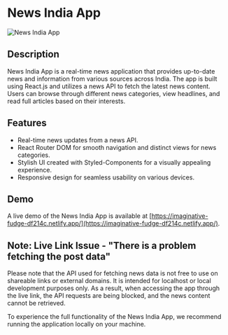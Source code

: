 # News India App

![News India App](https://user-images.githubusercontent.com/85151795/196071749-3f3f9466-bb19-43ee-bdd3-7d3cdae4c083.png)

## Description
News India App is a real-time news application that provides up-to-date news and information from various sources across India. The app is built using React.js and utilizes a news API to fetch the latest news content. Users can browse through different news categories, view headlines, and read full articles based on their interests.

## Features
- Real-time news updates from a news API.
- React Router DOM for smooth navigation and distinct views for news categories.
- Stylish UI created with Styled-Components for a visually appealing experience.
- Responsive design for seamless usability on various devices.

## Demo
A live demo of the News India App is available at [https://imaginative-fudge-df214c.netlify.app/](https://imaginative-fudge-df214c.netlify.app/).

## Note: Live Link Issue - "There is a problem fetching the post data"
Please note that the API used for fetching news data is not free to use on shareable links or external domains. It is intended for localhost or local development purposes only. As a result, when accessing the app through the live link, the API requests are being blocked, and the news content cannot be retrieved.

To experience the full functionality of the News India App, we recommend running the application locally on your machine.


